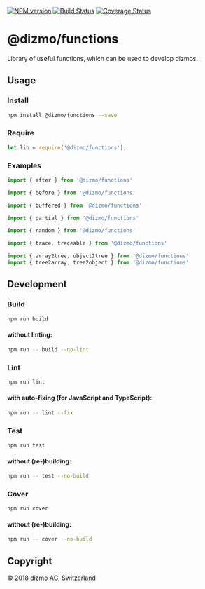 [![NPM version](https://badge.fury.io/js/%40dizmo%2Ffunctions.svg)](https://npmjs.org/package/@dizmo/functions)
[![Build Status](https://travis-ci.org/dizmo/functions.svg?branch=master)](https://travis-ci.org/dizmo/functions)
[![Coverage Status](https://coveralls.io/repos/github/dizmo/functions/badge.svg?branch=master)](https://coveralls.io/github/dizmo/functions?branch=master)

# @dizmo/functions
Library of useful functions, which can be used to develop dizmos.

## Usage
### Install
```sh
npm install @dizmo/functions --save
```
### Require
```javascript
let lib = require('@dizmo/functions');
```
### Examples
```typescript
import { after } from '@dizmo/functions'
```
```typescript
import { before } from '@dizmo/functions'
```
```typescript
import { buffered } from '@dizmo/functions'
```
```typescript
import { partial } from '@dizmo/functions'
```
```typescript
import { random } from '@dizmo/functions'
```
```typescript
import { trace, traceable } from '@dizmo/functions'
```
```typescript
import { array2tree, object2tree } from '@dizmo/functions'
import { tree2array, tree2object } from '@dizmo/functions'
```
## Development
### Build
```sh
npm run build
```
#### without linting:
```sh
npm run -- build --no-lint
```
### Lint
```sh
npm run lint
```
#### with auto-fixing (for JavaScript and TypeScript):
```sh
npm run -- lint --fix
```
### Test
```sh
npm run test
```
#### without (re-)building:
```sh
npm run -- test --no-build
```
### Cover
```sh
npm run cover
```
#### without (re-)building:
```sh
npm run -- cover --no-build
```

## Copyright

 © 2018 [dizmo AG](http://dizmo.com/), Switzerland
